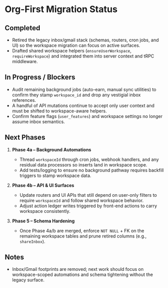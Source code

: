 # Org-First Migration Status

## Completed
- Retired the legacy inbox/gmail stack (schemas, routers, cron jobs, and UI) so the workspace migration can focus on active surfaces.
- Drafted shared workspace helpers (`ensureUserWorkspace`, `requireWorkspace`) and integrated them into server context and tRPC middleware.

## In Progress / Blockers
- Audit remaining background jobs (auto-earn, manual sync utilities) to confirm they stamp `workspace_id` and drop any vestigial inbox references.
- A handful of API mutations continue to accept only user context and must be shifted to workspace-aware helpers.
- Confirm feature flags (`user_features`) and workspace settings no longer assume inbox semantics.

## Next Phases
1. **Phase 4a – Background Automations**
   - Thread `workspaceId` through cron jobs, webhook handlers, and any residual data processors so inserts land in workspace scope.
   - Add tests/logging to ensure no background pathway requires backfill triggers to stamp workspace data.

2. **Phase 4b – API & UI Surfaces**
   - Update routers and UI APIs that still depend on user-only filters to require `workspaceId` and follow shared workspace behavior.
   - Adjust action ledger writes triggered by front-end actions to carry workspace consistently.

3. **Phase 5 – Schema Hardening**
   - Once Phase 4a/b are merged, enforce `NOT NULL` + FK on the remaining workspace tables and prune retired columns (e.g., `shareInbox`).

## Notes
- Inbox/Gmail footprints are removed; next work should focus on workspace-scoped automations and schema tightening without the legacy surface.
